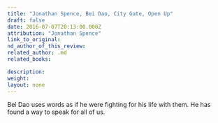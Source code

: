 ```yaml
---
title: "Jonathan Spence, Bei Dao, City Gate, Open Up"
draft: false
date: 2016-07-07T20:13:00.000Z
attribution: "Jonathan Spence"
link_to_original:
nd_author_of_this_review:
related_author: .md
related_books:

description:
weight:
layout: none
---
```

Bei Dao uses words as if he were fighting for his life with them. He has found a way to speak for all of us.

